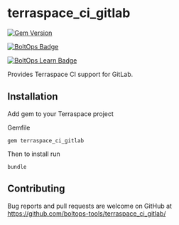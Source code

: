 # terraspace_ci_gitlab

[![Gem Version](https://badge.fury.io/rb/terraspace_ci_gitlab.png)](http://badge.fury.io/rb/terraspace_ci_gitlab)

[![BoltOps Badge](https://img.boltops.com/boltops/badges/boltops-badge.png)](https://www.boltops.com)

[![BoltOps Learn Badge](https://img.boltops.com/boltops-learn/boltops-learn.png)](https://learn.boltops.com)

Provides Terraspace CI support for GitLab.

## Installation

Add gem to your Terraspace project

Gemfile

    gem terraspace_ci_gitlab

Then to install run

    bundle

## Contributing

Bug reports and pull requests are welcome on GitHub at https://github.com/boltops-tools/terraspace_ci_gitlab/
